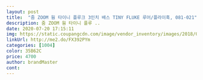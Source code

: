 ```yaml
---
layout: post 
title:  "줌 ZOOM 웜 타이니 플루크 3인치 배스 TINY FLUKE 루어/플라이훅, 081-021" 
description: 줌 ZOOM 웜 타이니 플루 ..
date: 2020-07-20 17:15:11 
img: https://static.coupangcdn.com/image/vendor_inventory/images/2018/04/24/11/4/7eb929a8-5aef-4743-b1d4-b25fc6ab85ae.jpg 
linkUrl: http://me2.do/FX392PYm 
categories: [1004] 
color: 35B62C 
price: 4700 
author: brandMaster 
cont:  
---
```

 